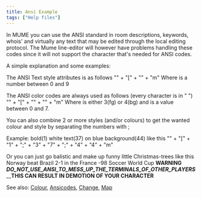 ```yaml
---
title: Ansi Example
tags: ["Help files"]
---
```

In MUME you can use the ANSI standard in room descriptions, keywords,
whois' and virtually any text that may be edited through the local
editing protocol. The Mume line-editor will however have problems
handling these codes since it will not support the <esc> character
that's needed for ANSI codes.

A simple explanation and some examples:

The ANSI Text style attributes is as follows "<esc>" + "\[" +
"<attribute>" + "m" Where <attribute> is a number between 0 and 9

The ANSI color codes are always used as follows (every character is in "
") "<esc>" + "\[" + "<attribute>" + "<colour>" + "m" Where <attribute>
is either 3(fg) or 4(bg) and <colour> is a value between 0 and 7.

You can also combine 2 or more styles (and/or colours) to get the wanted
colour and style by separating the numbers with ;

Example: bold(1) white text(37) on blue background(44) like this
"<esc>" + "\[" + "1" + ";" + "3" + "7" + ";" + "4" + "4" + "m"

Or you can just go balistic and make up funny little Christmas-trees
like this Norway beat Brazil 2-1 in the France -98 Soccer World Cup
__________________________________WARNING__________________________________
_________DO_NOT_USE_ANSI_TO_MESS_UP_THE_TERMINALS_OF_OTHER_PLAYERS_________
________________THIS CAN RESULT IN DEMOTION OF YOUR
CHARACTER______________

See also: [Colour](Colour "wikilink"),
[Ansicodes](Ansicodes "wikilink"), [Change](Change "wikilink"),
[Map](Map "wikilink")
